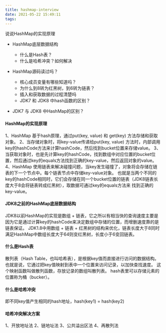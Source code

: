 ```yaml
---
title: hashmap-interview
date: 2021-05-22 15:49:11
tags:
---
```

说说HashMap的实现原理
- HashMap底层数据结构
    - 什么是Hash表？
    - 什么是哈希冲突？如何解决
    
- HashMap源码读过吗？
    - 核心成员变量有哪些知道吗？
    - 为什么到8转为红黑树，到6转为链表？
    - 插入和获取数据的过程清楚吗
    - JDK7 和 JDK8 中hash函数的区别？
    
- JDK7 与 JDK8 中HashMap的区别？
        
#### HashMap的实现原理
1、HashMap 基于hash原理，通过put(key, value) 和 get(key) 方法存储和获取对象。
2、当存储对象时，将key-value传递给put(key, value) 方法时，内部调用key的hashCode方法来计算hashCode，然后找到bucket位置来存储value。
3、当获取对象时，也是先计算key的hashCode，找到数组中对应位置的bucket位置，然后通过key的equals方法找到正确的key-value，然后返回对象的value。
4、HashMap 使用链表来解决碰撞问题，当key发生碰撞了，对象将会存储在链表的下一个节点中。每个链表节点中存储key-value对象。
也就是当两个不同的key的hashCode相同时，它们会存储在同一个bucket位置的链表（JDK8链表长度大于8会将链表转成红黑树），取数据可通过key的equals方法来
找到正确的key-value。

#### JDK8之前的HashMap底层数据结构
JDK8以前HashMap的实现是数组 + 链表，它之所以有相当快的查询速度主要是因为它是通过计算key的hashCode来决定数组中存储的位置，而增删速度靠的是链表保证。
JDK1.8中用数组 + 链表 + 红黑树的结构来优化，链表长度大于8同时满足HashMap中数组长度大于64则变红黑树，长度小于6变回链表。

#### 什么是Hash表
散列表（Hash Table，也叫哈希表），是根据key值而直接进行访问的数据结构。也就是说，它通过把key值映射到表中一个位置来访问记录，以加快查找速度。
这个映射函数叫做散列函数，存放记录的数组叫散列表。
hash表里可以存储元素的位置称为桶（bucker）。

#### 什么是哈希冲突
即不同key值产生相同的hash地址，hash(key1) = hash(key2)

#### 哈希冲突解决方案
1、开放地址法
2、链地址法
3、公共溢出区法
4、再散列法

































